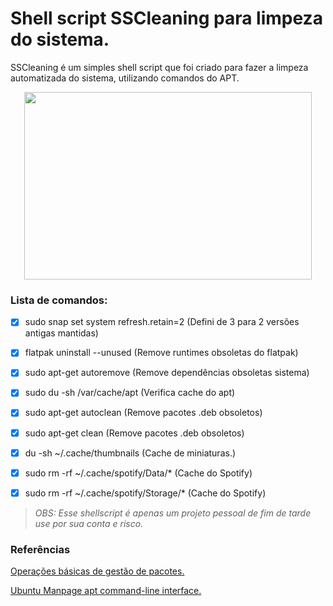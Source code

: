 # Shell script SSCleaning para limpeza do sistema.

SSCleaning é um simples shell script que foi criado para fazer a limpeza automatizada do sistema, utilizando comandos do APT.

<p align="center">
  <img width="460" height="300" src="https://raw.githubusercontent.com/odiegoduarte/sscleaningscript/master/sscleaning.gif">
</p>

### Lista de comandos:

- [x] sudo snap set system refresh.retain=2 (Defini de 3 para 2 versões antigas mantidas)
- [x] flatpak uninstall --unused  (Remove runtimes obsoletas do flatpak)
- [x] sudo apt-get autoremove     (Remove dependências obsoletas sistema)
- [x] sudo du -sh /var/cache/apt  (Verifica cache do apt)
- [x] sudo apt-get autoclean      (Remove pacotes .deb obsoletos)
- [x] sudo apt-get clean          (Remove pacotes .deb obsoletos)
- [x] du -sh ~/.cache/thumbnails  (Cache de miniaturas.)
- [x] sudo rm -rf ~/.cache/spotify/Data/*     (Cache do Spotify)
- [x] sudo rm -rf ~/.cache/spotify/Storage/*  (Cache do Spotify)




*<blockquote>OBS: Esse shellscript é apenas um projeto pessoal de fim de tarde use por sua conta e risco.</blockquote>*



### Referências

[Operações básicas de gestão de pacotes.](https://www.debian.org/doc/manuals/debian-reference/ch02.pt.html#_basic_package_management_operations)

[Ubuntu Manpage apt command-line interface.](https://manpages.ubuntu.com/manpages/focal/man8/apt.8.html)

